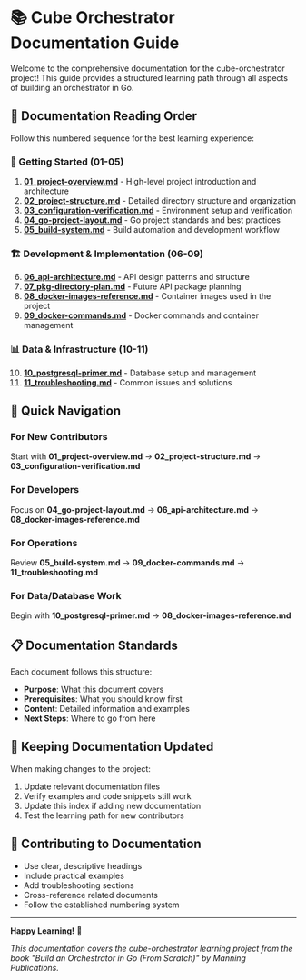 # 📚 Cube Orchestrator Documentation Guide

Welcome to the comprehensive documentation for the cube-orchestrator project! This guide provides a structured learning path through all aspects of building an orchestrator in Go.

## 📖 Documentation Reading Order

Follow this numbered sequence for the best learning experience:

### 🚀 Getting Started (01-05)

1. **[01_project-overview.md](01_project-overview.md)** - High-level project introduction and architecture
2. **[02_project-structure.md](02_project-structure.md)** - Detailed directory structure and organization
3. **[03_configuration-verification.md](03_configuration-verification.md)** - Environment setup and verification
4. **[04_go-project-layout.md](04_go-project-layout.md)** - Go project standards and best practices
5. **[05_build-system.md](05_build-system.md)** - Build automation and development workflow

### 🏗️ Development & Implementation (06-09)

6. **[06_api-architecture.md](06_api-architecture.md)** - API design patterns and structure
7. **[07_pkg-directory-plan.md](07_pkg-directory-plan.md)** - Future API package planning
8. **[08_docker-images-reference.md](08_docker-images-reference.md)** - Container images used in the project
9. **[09_docker-commands.md](09_docker-commands.md)** - Docker commands and container management

### 📊 Data & Infrastructure (10-11)

10. **[10_postgresql-primer.md](10_postgresql-primer.md)** - Database setup and management
11. **[11_troubleshooting.md](11_troubleshooting.md)** - Common issues and solutions

## 🎯 Quick Navigation

### For New Contributors

Start with **01_project-overview.md** → **02_project-structure.md** → **03_configuration-verification.md**

### For Developers

Focus on **04_go-project-layout.md** → **06_api-architecture.md** → **08_docker-images-reference.md**

### For Operations

Review **05_build-system.md** → **09_docker-commands.md** → **11_troubleshooting.md**

### For Data/Database Work

Begin with **10_postgresql-primer.md** → **08_docker-images-reference.md**

## 📋 Documentation Standards

Each document follows this structure:

- **Purpose**: What this document covers
- **Prerequisites**: What you should know first
- **Content**: Detailed information and examples
- **Next Steps**: Where to go from here

## 🔄 Keeping Documentation Updated

When making changes to the project:

1. Update relevant documentation files
2. Verify examples and code snippets still work
3. Update this index if adding new documentation
4. Test the learning path for new contributors

## 🤝 Contributing to Documentation

- Use clear, descriptive headings
- Include practical examples
- Add troubleshooting sections
- Cross-reference related documents
- Follow the established numbering system

---

**Happy Learning!** 🚀

*This documentation covers the cube-orchestrator learning project from the book "Build an Orchestrator in Go (From Scratch)" by Manning Publications.*
